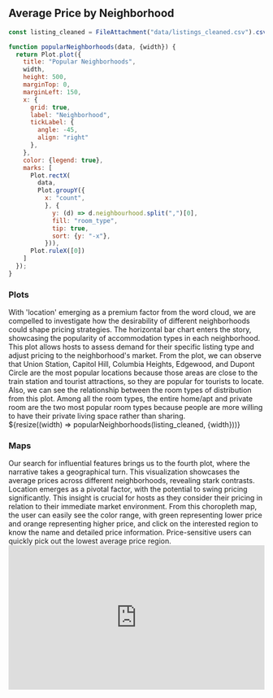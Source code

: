 ## Average Price by Neighborhood

```js
const listing_cleaned = FileAttachment("data/listings_cleaned.csv").csv({typed: true});
```

<!-- Plot of launch vehicles -->

```js
function popularNeighborhoods(data, {width}) {
  return Plot.plot({
    title: "Popular Neighborhoods",
    width,
    height: 500,
    marginTop: 0,
    marginLeft: 150,
    x: {
      grid: true, 
      label: "Neighborhood",
      tickLabel: {
        angle: -45,
        align: "right"
      },
    },
    color: {legend: true},
    marks: [
      Plot.rectX(
        data, 
        Plot.groupY({
          x: "count",
          }, {
            y: (d) => d.neighbourhood.split(",")[0], 
            fill: "room_type", 
            tip: true, 
            sort: {y: "-x"},
          })),
      Plot.ruleX([0])
    ]
  });
}
```


### Plots

<div>
With 'location' emerging as a premium factor from the word cloud, we are compelled to investigate how the desirability of different neighborhoods could shape pricing strategies. The horizontal bar chart enters the story, showcasing the popularity of accommodation types in each neighborhood. This plot allows hosts to assess demand for their specific listing type and adjust pricing to the neighborhood's market. From the plot, we can observe that Union Station, Capitol Hill, Columbia Heights, Edgewood, and Dupont Circle are the most popular locations because those areas are close to the train station and tourist attractions, so they are popular for tourists to locate. Also, we can see the relationship between the room types of distribution from this plot. Among all the room types, the entire home/apt and private room are the two most popular room types because people are more willing to have their private living space rather than sharing.
</div>

<div class="grid grid-cols-1">
  <div class="card">
    ${resize((width) => popularNeighborhoods(listing_cleaned, {width}))}
  </div>
</div>

### Maps

<div>
Our search for influential features brings us to the fourth plot, where the narrative takes a geographical turn. This visualization showcases the average prices across different neighborhoods, revealing stark contrasts. Location emerges as a pivotal factor, with the potential to swing pricing significantly. This insight is crucial for hosts as they consider their pricing in relation to their immediate market environment. From this choropleth map, the user can easily see the color range, with green representing lower price and orange representing higher price, and click on the interested region to know the name and detailed price information. Price-sensitive users can quickly pick out the lowest average price region.
</div>

<div style="position: relative; width: 100%; height: 0; padding-bottom: 56.25%;">
  <iframe src="https://verkyyi.github.io/dsan5200-airbnb-story/average_price_map.html" style="position: absolute; top: 0; left: 0; right: 0; bottom: 0; border: none; width: 100%; height: 100%; overflow: hidden;"></iframe> 
</div>